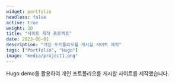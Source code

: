 ```yaml
---
widget: portfolio
headless: false
active: true
weight: 20
title: "사이트 제작 프로젝트"
date: 2023-06-01
description: "개인 포트폴리오를 게시할 사이트 제작"
tags: ["Portfolio", "Hugo"]
image: "media/project1.png"
---
```


Hugo demo를 활용하여 개인 포트폴리오를 게시할 사이트를 제작했습니다.
